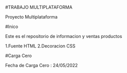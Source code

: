 #TRABAJO MULTIPLATAFORMA

Proyecto Multiplataforma


#Inico 

Este es el repositorio de informacion y ventas productos 

1.Fuente HTML
2.Decoracion CSS


#Carga Cero 

Fecha  de Carga Cero : 24/05/2022


